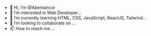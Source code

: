 - 👋 Hi, I’m @Abentancor
- 👀 I’m interested in Web Developer...
- 🌱 I’m currently learning HTML, CSS, JavaScript, ReactJS, Tailwind...
- 💞️ I’m looking to collaborate on ...
- 📫 How to reach me ...

<!---
Abentancor/Abentancor is a ✨ special ✨ repository because its `README.md` (this file) appears on your GitHub profile.
You can click the Preview link to take a look at your changes.
--->
